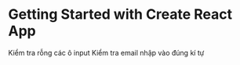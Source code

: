 # Getting Started with Create React App
Kiểm tra rỗng các ô input
Kiểm tra email nhập vào đúng kí tự



